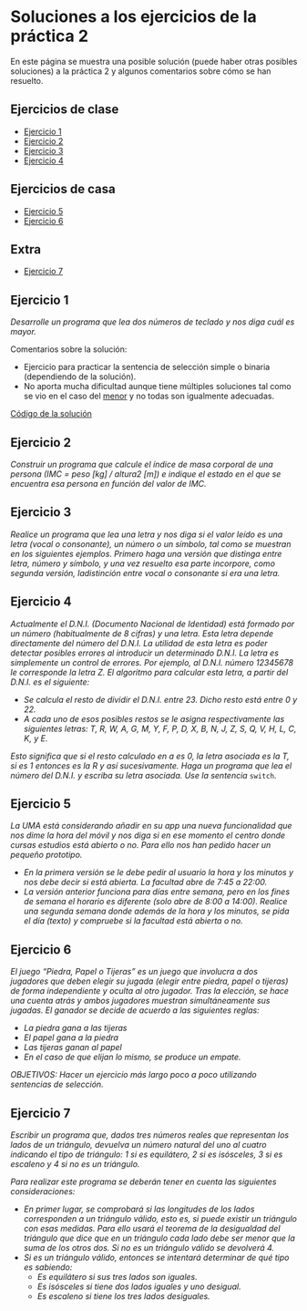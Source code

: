 # Soluciones a los ejercicios de la práctica 2 

En este página se muestra una posible solución (puede haber otras posibles soluciones) a la práctica 2 y algunos comentarios sobre cómo se han resuelto.

## Ejercicios de clase

* [Ejercicio 1](#ejercicio-1)
* [Ejercicio 2](#ejercicio-2)
* [Ejercicio 3](#ejercicio-3)
* [Ejercicio 4](#ejercicio-4)

## Ejercicios de casa

* [Ejercicio 5](#ejercicio-5)
* [Ejercicio 6](#ejercicio-6)

## Extra
* [Ejercicio 7](#ejercicio-7)

## Ejercicio 1

*Desarrolle un programa que lea dos números de teclado y nos diga cuál es mayor.*

Comentarios sobre la solución:

* Ejercicio para practicar la sentencia de selección simple o binaria (dependiendo de la solución).
* No aporta mucha dificultad aunque tiene múltiples soluciones tal como se vio en el caso del [menor](../docs/tema4/s6.md#menor-de-2-valores) y no todas son igualmente adecuadas.

[Código de la solución](./p2/p2e1.cpp)

## Ejercicio 2

*Construir un programa que calcule el índice de masa corporal de una persona (IMC = peso [kg] / altura2 [m]) e indique el estado en el que se encuentra esa persona en función del valor de IMC.*

## Ejercicio 3

*Realice un programa que lea una letra y nos diga si el valor leído es una letra (vocal o consonante), un número o un símbolo, tal como se muestran en los siguientes ejemplos. Primero haga una versión que distinga entre letra, número y símbolo, y una vez resuelto esa parte incorpore, como segunda versión, ladistinción entre vocal o consonante si era una letra.*

## Ejercicio 4

*Actualmente el D.N.I. (Documento Nacional de Identidad) está formado por un número (habitualmente de 8 cifras) y una letra. Esta letra depende directamente del número del D.N.I. La utilidad de esta letra es poder detectar posibles errores al introducir un determinado D.N.I. La letra es simplemente un control de errores. Por ejemplo, al D.N.I. número 12345678 le corresponde la letra Z. El algoritmo para calcular esta letra, a partir del D.N.I. es el siguiente:*

* *Se calcula el resto de dividir el D.N.I. entre 23. Dicho resto está entre 0 y 22.*
* *A cada uno de esos posibles restos se le asigna respectivamente las siguientes letras: T, R, W, A, G, M, Y, F, P, D, X, B, N, J, Z, S, Q, V, H, L, C, K, y E.*

*Esto significa que si el resto calculado en a es 0, la letra asociada es la T, si es 1 entonces es la R y así sucesivamente. Haga un programa que lea el número del D.N.I. y escriba su letra asociada. Use la sentencia* `switch`.

## Ejercicio 5

*La UMA está considerando añadir en su app una nueva funcionalidad que nos dime la hora del móvil y nos diga si en ese momento el centro donde cursas estudios está abierto o no. Para ello nos han pedido hacer un pequeño prototipo.*

* *En la primera versión se le debe pedir al usuario la hora y los minutos y nos debe decir si está abierta. La facultad abre de 7:45 a 22:00.*
* *La versión anterior funciona para días entre semana, pero en los fines de semana el horario es diferente (solo abre de 8:00  a  14:00).  Realice  una  segunda  semana  donde  además  de  la  hora  y  los  minutos,  se  pida  el  día  (texto)  y compruebe si la facultad está abierta o no.*

## Ejercicio 6

*El juego “Piedra, Papel o Tijeras” es un juego que involucra a dos jugadores que deben elegir su jugada (elegir entre piedra, papel o tijeras) de forma independiente y oculta al otro jugador. Tras la elección, se hace una cuenta atrás y ambos jugadores muestran simultáneamente sus jugadas. El ganador se decide de acuerdo a las siguientes reglas:*

* *La piedra gana a las tijeras*
* *El papel gana a la piedra*
* *Las tijeras ganan al papel*
* *En el caso de que elijan lo mismo, se produce un empate.*

*OBJETIVOS: Hacer un ejercicio más largo poco a poco utilizando sentencias de selección.*

## Ejercicio 7

*Escribir  un  programa  que,  dados  tres números reales que representan los lados de un triángulo, devuelva un número natural del uno al cuatro indicando el tipo de triángulo: 1 si es equilátero, 2 si es isósceles, 3 si es escaleno y 4 si no es un triángulo.*

*Para realizar este programa se deberán tener en cuenta las siguientes consideraciones:*
* *En primer lugar, se comprobará si las longitudes de los lados corresponden a un triángulo válido, esto es, si puede existir un triángulo con esas medidas. Para ello usará el teorema de la desigualdad del triángulo que dice que en un triángulo cada lado debe ser menor que la suma de los otros dos. Si no es un triángulo válido se devolverá 4.*
* *Si es un triángulo válido, entonces se intentará determinar de qué tipo es sabiendo:*
  * *Es equilátero si sus tres lados son iguales.*
  * *Es isósceles si tiene dos lados iguales y uno desigual.*
  * *Es escaleno si tiene los tres lados desiguales.*
